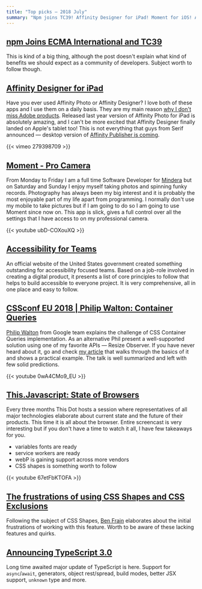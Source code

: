 ```yaml
---
title: "Top picks — 2018 July"
summary: "Npm joins TC39! Affinity Designer for iPad! Moment for iOS! Accessibility for Teams! CSS Container Queries! State of Browsers! CSS Shapes! TypeScript 3.0 and more…"
---
```


## [npm Joins ECMA International and TC39](https://blog.npmjs.org/post/175722319045/npm-joins-ecma-international-and-tc39)

This is kind of a big thing, although the post doesn't explain what kind of benefits we should expect as a community of developers. Subject worth to follow though.

## [Affinity Designer for iPad](https://affinity.serif.com/en-gb/designer/ipad/)

Have you ever used Affinity Photo or Affinity Designer? I love both of these apps and I use them on a daily basis. They are my main reason [why I don't miss Adobe products](https://pawelgrzybek.com/i-wont-miss-you-adobe/). Released last year version of Affinity Photo for iPad is absolutely amazing, and I can't be more excited that Affinity Designer finally landed on Apple's tablet too! This is not everything that guys from Serif announced — desktop version of [Affinity Publisher is coming](https://affinity.serif.com/en-gb/publisher/).

{{< vimeo 279398709 >}}

## [Moment - Pro Camera](https://www.shopmoment.com/moment-pro-camera-app)

From Monday to Friday I am a full time Software Developer for [Mindera](mindera.com) but on Saturday and Sunday I enjoy myself taking photos and spinning funky records. Photography has always been my big interest and it is probably the most enjoyable part of my life apart from programming. I normally don't use my mobile to take pictures but if I am going to do so I am going to use Moment since now on. This app is slick, gives a full control over all the settings that I have access to on my professional camera.

{{< youtube ubD-COXouXQ >}}

## [Accessibility for Teams](https://accessibility.digital.gov/)

An official website of the United States government created something outstanding for accessibility focused teams. Based on a job-role involved in creating a digital product, it presents a list of core principles to follow that helps to build accessible to everyone project. It is very comprehensive, all in one place and easy to follow. 

## [CSSconf EU 2018 | Philip Walton: Container Queries](https://youtu.be/0wA4CMo9_EU)

[Philip Walton](https://twitter.com/philwalton) from Google team explains the challenge of CSS Container Queries implementation. As an alternative Phil present a well-supported solution using one of my favorite APIs — Resize Observer. If you have never heard about it, go and check [my article](https://pawelgrzybek.com/the-resize-observer-explained/) that walks through the basics of it and shows a practical example. The talk is well summarized and left with few solid predictions.

{{< youtube 0wA4CMo9_EU >}}

## [This.Javascript: State of Browsers](https://youtu.be/67etFbKTOFA)

Every three months This Dot hosts a session where representatives of all major technologies elaborate about current state and the future of their products. This time it is all about the browser. Entire screencast is very interesting but if you don't have a time to watch it all, I have few takeaways for you.

- variables fonts are ready
- service workers are ready
- webP is gaining support across more vendors
- CSS shapes is something worth to follow

{{< youtube 67etFbKTOFA >}}

## [The frustrations of using CSS Shapes and CSS Exclusions](https://benfrain.com/the-frustrations-of-using-css-shapes-and-css-exclusions/)

Following the subject of CSS Shapes, [Ben Frain](http://twitter.com/benfrain) elaborates about the initial frustrations of working with this feature. Worth to be aware of these lacking features and quirks. 

## [Announcing TypeScript 3.0](https://blogs.msdn.microsoft.com/typescript/2018/07/30/announcing-typescript-3-0/)

Long time awaited major update of TypeScript is here. Support for `async`/`await`, generators, object rest/spread, build modes, better JSX support, `unknown` type and more.
